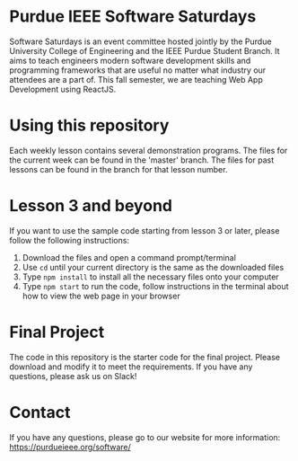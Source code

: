 # Purdue IEEE Software Saturdays
Software Saturdays is an event committee hosted jointly by the Purdue University College of Engineering and the IEEE Purdue Student Branch. It aims to teach engineers modern software development skills and programming frameworks that are useful no matter what industry our attendees are a part of. This fall semester, we are teaching Web App Development using ReactJS.

# Using this repository
Each weekly lesson contains several demonstration programs. The files for the current week can be found in the 'master' branch. The files for past lessons can be found in the branch for that lesson number.

# Lesson 3 and beyond
If you want to use the sample code starting from lesson 3 or later, please follow the following instructions:   
1. Download the files and open a command prompt/terminal
2. Use `cd` until your current directory is the same as the downloaded files
3. Type `npm install` to install all the necessary files onto your computer
4. Type `npm start` to run the code, follow instructions in the terminal about how to view the web page in your browser

# Final Project
The code in this repository is the starter code for the final project. Please download and modify it to meet the requirements. If you have any questions, please ask us on Slack!

# Contact
If you have any questions, please go to our website for more information:
https://purdueieee.org/software/
